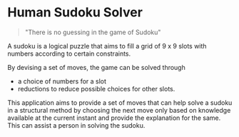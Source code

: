 # Human Sudoku Solver
> "There is no guessing in the game of Sudoku"  

A sudoku is a logical puzzle that aims to fill a grid of 9 x 9 slots with numbers according to certain constraints.

By devising a set of moves, the game can be solved through
  * a choice of numbers for a slot
  * reductions to reduce possible choices for other slots.  

This application aims to provide a set of moves that can help solve a sudoku in a structural method by choosing the next move only based on knowledge available at the current instant and provide the explanation for the same. This can assist a person in solving the sudoku.

